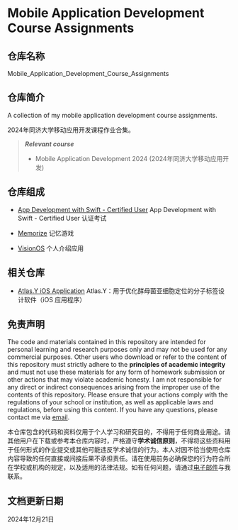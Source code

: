 # Mobile Application Development Course Assignments

## 仓库名称

Mobile_Application_Development_Course_Assignments

## 仓库简介

A collection of my mobile application development course assignments.

2024年同济大学移动应用开发课程作业合集。

> ***Relevant course***
> * Mobile Application Development 2024 (2024年同济大学移动应用开发)

## 仓库组成

* [App Development with Swift - Certified User](AppDevelopmentWithSwift_CertifiedUser)
App Development with Swift - Certified User 认证考试

* [Memorize](Memorize)
记忆游戏

* [VisionOS](VisionOS)
个人介绍应用

## 相关仓库

* [Atlas.Y iOS Application](https://github.com/Tongji-Software-2024/Atlas.Y_iOS_Application)
Atlas.Y：用于优化酵母菌亚细胞定位的分子标签设计软件（iOS 应用程序）

## 免责声明

The code and materials contained in this repository are intended for personal learning and research purposes only and may not be used for any commercial purposes. Other users who download or refer to the content of this repository must strictly adhere to the **principles of academic integrity** and must not use these materials for any form of homework submission or other actions that may violate academic honesty. I am not responsible for any direct or indirect consequences arising from the improper use of the contents of this repository. Please ensure that your actions comply with the regulations of your school or institution, as well as applicable laws and regulations, before using this content. If you have any questions, please contact me via [email](mailto:minmuslin@outlook.com).

本仓库包含的代码和资料仅用于个人学习和研究目的，不得用于任何商业用途。请其他用户在下载或参考本仓库内容时，严格遵守**学术诚信原则**，不得将这些资料用于任何形式的作业提交或其他可能违反学术诚信的行为。本人对因不恰当使用仓库内容导致的任何直接或间接后果不承担责任。请在使用前务必确保您的行为符合所在学校或机构的规定，以及适用的法律法规。如有任何问题，请通过[电子邮件](mailto:minmuslin@outlook.com)与我联系。

## 文档更新日期

2024年12月21日
